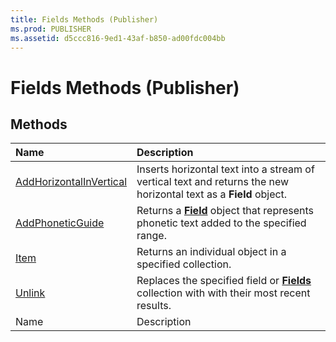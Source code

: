 ```yaml
---
title: Fields Methods (Publisher)
ms.prod: PUBLISHER
ms.assetid: d5ccc816-9ed1-43af-b850-ad00fdc004bb
---
```



# Fields Methods (Publisher)

## Methods



|**Name**|**Description**|
|:-----|:-----|
| [AddHorizontalInVertical](fields-addhorizontalinvertical-method-publisher.md)|Inserts horizontal text into a stream of vertical text and returns the new horizontal text as a  **Field** object.|
| [AddPhoneticGuide](fields-addphoneticguide-method-publisher.md)|Returns a  **[Field](field-object-publisher.md)** object that represents phonetic text added to the specified range.|
| [Item](fields-item-method-publisher.md)|Returns an individual object in a specified collection.|
| [Unlink](fields-unlink-method-publisher.md)|Replaces the specified field or  **[Fields](fields-object-publisher.md)** collection with with their most recent results.|
|Name|Description|

